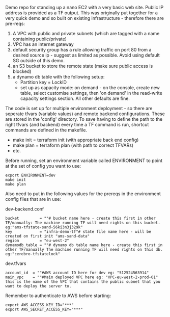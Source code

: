 Demo repo for standing up a nano EC2 with a very basic web site. Public IP address is provided as a TF output. This was originally put together for a very quick demo and so built on existing infrastructure - therefore there are pre-reqs:

1. A VPC with public and private subnets (which are tagged with a name containing public/private)
2. VPC has an internet gateway
3. default security group has a rule allowing traffic on port 80 from a desired source ip - suggest as limited as possible. Avoid using default SG outside of this demo.
4. an S3 bucket to store the remote state (make sure public access is blocked)
5. a dynamo db table with the following setup:
   - Partition key = LockID
   - set up as capacity mode: on demand - on the console, create new table, select customise settings, then 'on demand' in the read-write capacity settings section. All other defaults are fine.

The code is set up for multiple environment deployment - so there are seperate tfvars (variable values) and remote backend configurations. These are stored in the 'config' directory.
To save having to define the path to the right tfvars (and backend) every time a TF command is run, shortcut commands are defined in the makefile.
- make init = terraform init (with appropriate back end config)
- make plan = terraform plan (with path to correct TFVARs)
- etc. 

Before running, set an environment variable called ENVIRONMENT to point at the set of config you want to use:

```
export ENVIRONMENT=dev
make init
make plan
```

Also need to put in the following values for the prereqs in the environment config files that are in use:

dev-backend.conf
```
bucket         = ""# bucket name here - create this first in other TF/manually: The machine running TF will need rights on this bucket. eg:"ams-tfstate-sand-56ki3n3j329k"
key            = "infra-demo-tf"# state file name here - will be created on first init "ams-sand-data"
region         = "eu-west-2"
dynamodb_table = ""# dynamo db table name here - create this first in other TF/manually The machine running TF will need rights on this db. eg:"cerebro-tfstatelock"
```
dev.tfvars
```
account_id  = ""#AWS account ID here for dev eg: "512524563914"
main_vpc    = ""#Main deployed VPC here eg: "VPC-eu-west-2-prod-01" this is the name of the VPC that contains the public subnet that you want to deploy the server to. 
```

Remember to authenticate to AWS before starting:
```
export AWS_ACCESS_KEY_ID="***"
export AWS_SECRET_ACCESS_KEY="***"
```

